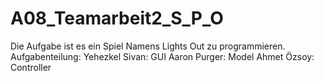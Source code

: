 A08_Teamarbeit2_S_P_O
=====================
Die Aufgabe ist es ein Spiel Namens Lights Out zu programmieren.
Aufgabenteilung:
Yehezkel Sivan: GUI
Aaron Purger: Model
Ahmet Özsoy: Controller
